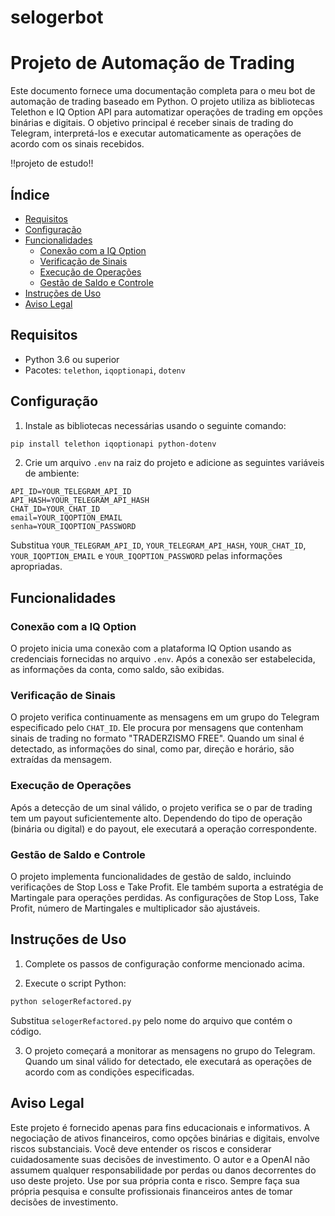 # selogerbot

# Projeto de Automação de Trading

Este documento fornece uma documentação completa para o meu bot de automação de trading baseado em Python. O projeto utiliza as bibliotecas Telethon e IQ Option API para automatizar operações de trading em opções binárias e digitais. O objetivo principal é receber sinais de trading do Telegram, interpretá-los e executar automaticamente as operações de acordo com os sinais recebidos.

!!projeto de estudo!!

## Índice

- [Requisitos](#requisitos)
- [Configuração](#configuração)
- [Funcionalidades](#funcionalidades)
  - [Conexão com a IQ Option](#conexão-com-a-iq-option)
  - [Verificação de Sinais](#verificação-de-sinais)
  - [Execução de Operações](#execução-de-operações)
  - [Gestão de Saldo e Controle](#gestão-de-saldo-e-controle)
- [Instruções de Uso](#instruções-de-uso)
- [Aviso Legal](#aviso-legal)

## Requisitos <a name="requisitos"></a>

- Python 3.6 ou superior
- Pacotes: `telethon`, `iqoptionapi`, `dotenv`

## Configuração <a name="configuração"></a>

1. Instale as bibliotecas necessárias usando o seguinte comando:

```bash
pip install telethon iqoptionapi python-dotenv
```

2. Crie um arquivo `.env` na raiz do projeto e adicione as seguintes variáveis de ambiente:

```dotenv
API_ID=YOUR_TELEGRAM_API_ID
API_HASH=YOUR_TELEGRAM_API_HASH
CHAT_ID=YOUR_CHAT_ID
email=YOUR_IQOPTION_EMAIL
senha=YOUR_IQOPTION_PASSWORD
```

Substitua `YOUR_TELEGRAM_API_ID`, `YOUR_TELEGRAM_API_HASH`, `YOUR_CHAT_ID`, `YOUR_IQOPTION_EMAIL` e `YOUR_IQOPTION_PASSWORD` pelas informações apropriadas.

## Funcionalidades <a name="funcionalidades"></a>

### Conexão com a IQ Option <a name="conexão-com-a-iq-option"></a>

O projeto inicia uma conexão com a plataforma IQ Option usando as credenciais fornecidas no arquivo `.env`. Após a conexão ser estabelecida, as informações da conta, como saldo, são exibidas.

### Verificação de Sinais <a name="verificação-de-sinais"></a>

O projeto verifica continuamente as mensagens em um grupo do Telegram especificado pelo `CHAT_ID`. Ele procura por mensagens que contenham sinais de trading no formato "TRADERZISMO FREE". Quando um sinal é detectado, as informações do sinal, como par, direção e horário, são extraídas da mensagem.

### Execução de Operações <a name="execução-de-operações"></a>

Após a detecção de um sinal válido, o projeto verifica se o par de trading tem um payout suficientemente alto. Dependendo do tipo de operação (binária ou digital) e do payout, ele executará a operação correspondente.

### Gestão de Saldo e Controle <a name="gestão-de-saldo-e-controle"></a>

O projeto implementa funcionalidades de gestão de saldo, incluindo verificações de Stop Loss e Take Profit. Ele também suporta a estratégia de Martingale para operações perdidas. As configurações de Stop Loss, Take Profit, número de Martingales e multiplicador são ajustáveis.

## Instruções de Uso <a name="instruções-de-uso"></a>

1. Complete os passos de configuração conforme mencionado acima.

2. Execute o script Python:

```bash
python selogerRefactored.py
```

Substitua `selogerRefactored.py` pelo nome do arquivo que contém o código.

3. O projeto começará a monitorar as mensagens no grupo do Telegram. Quando um sinal válido for detectado, ele executará as operações de acordo com as condições especificadas.

## Aviso Legal <a name="aviso-legal"></a>

Este projeto é fornecido apenas para fins educacionais e informativos. A negociação de ativos financeiros, como opções binárias e digitais, envolve riscos substanciais. Você deve entender os riscos e considerar cuidadosamente suas decisões de investimento. O autor e a OpenAI não assumem qualquer responsabilidade por perdas ou danos decorrentes do uso deste projeto. Use por sua própria conta e risco. Sempre faça sua própria pesquisa e consulte profissionais financeiros antes de tomar decisões de investimento.
